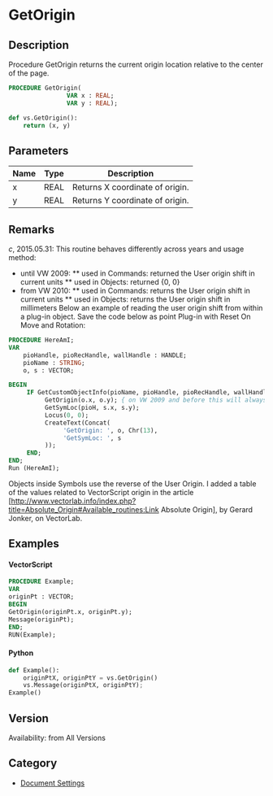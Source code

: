 # GetOrigin

## Description
Procedure GetOrigin returns the current origin location relative to the center of the page.

```pascal
PROCEDURE GetOrigin(
				VAR x : REAL;
				VAR y : REAL);
```

```python
def vs.GetOrigin():
    return (x, y)
```

## Parameters
|Name|Type|Description|
|---|---|---|
|x|REAL|Returns X coordinate of origin.|
|y|REAL|Returns Y coordinate of origin.|

## Remarks
*_c_*, 2015.05.31: 
This routine behaves differently across years and usage method:
* until VW 2009:
** used in Commands: returned the User origin shift in current units
** used in Objects: returned {0, 0}
* from VW 2010:
** used in Commands: returns the User origin shift in current units
** used in Objects:  returns the User origin shift in millimeters
Below an example of reading the user origin shift from within a plug-in object. Save the code below as point Plug-in with Reset On Move and Rotation:
```pascal
PROCEDURE HereAmI;
VAR
	pioHandle, pioRecHandle, wallHandle : HANDLE;
	pioName : STRING;
	o, s : VECTOR;

BEGIN
     IF GetCustomObjectInfo(pioName, pioHandle, pioRecHandle, wallHandle) THEN BEGIN
          GetOrigin(o.x, o.y); { on VW 2009 and before this will always be zero when used from within a plug-in object. }
          GetSymLoc(pioH, s.x, s.y);
          Locus(0, 0);
          CreateText(Concat(
               'GetOrigin: ', o, Chr(13), 
               'GetSymLoc: ', s	
          ));
     END;
END;
Run (HereAmI);
```

Objects inside Symbols use the reverse of the User Origin. I added a table of the values related to VectorScript origin in the article [http://www.vectorlab.info/index.php?title=Absolute_Origin#Available_routines:Link Absolute Origin], by Gerard Jonker, on VectorLab.

## Examples
#### VectorScript ####
```pascal
PROCEDURE Example;
VAR
originPt : VECTOR;
BEGIN
GetOrigin(originPt.x, originPt.y);
Message(originPt);
END;
RUN(Example);
```
#### Python ####
```python
def Example():
	originPtX, originPtY = vs.GetOrigin()
	vs.Message(originPtX, originPtY);
Example()
```

## Version
Availability: from All Versions

## Category
* [Document Settings](../Categories/Document%20Settings.md)
